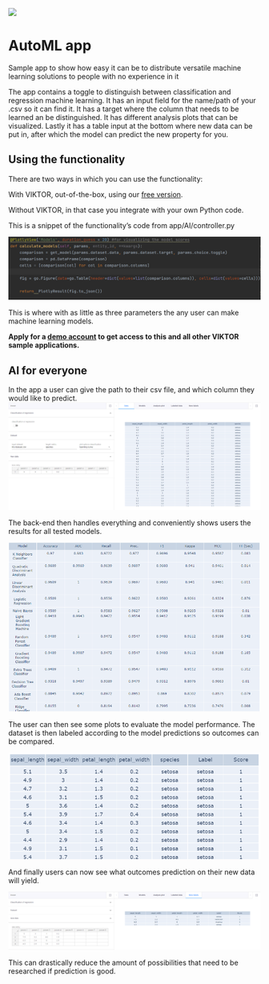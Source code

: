 ![](https://img.shields.io/badge/SDK-v12.10.0)

# AutoML app
Sample app to show how easy it can be to distribute versatile machine learning solutions to people with no experience in it

The app contains a toggle to distinguish between classification and regression machine learning. It has an input
field for the name/path of your .csv so it can find it. It has a target where the column that needs to be learned
an be distinguished. It has different analysis plots that can be visualized. Lastly it has a table input at the bottom
where new data can be put in, after which the model can predict the new property for you.

## Using the functionality
There are two ways in which you can use the functionality: 

With VIKTOR, out-of-the-box, using our [free version](https://www.viktor.ai/try-for-free).

Without VIKTOR, in that case you integrate with your own Python code.

This is a snippet of the functionality’s code from app/AI/controller.py 

![](manifest/pictures/code_snippet.PNG)

This is where with as little as three parameters the 
any user can make machine learning models.

**Apply for a [demo account](https://www.viktor.ai/demo-environment) to get access to this and all other VIKTOR sample applications.** 

## AI for everyone
In the app a user can give the path to their csv file, and which column they 
would like to predict.
![](manifest/pictures/Data.PNG)

The back-end then handles everything and conveniently shows users
the results for all tested models. 

![](manifest/pictures/Models.PNG)

The user can then see some plots to evaluate the
model performance. The dataset is then labeled
according to the model predictions so outcomes can
be compared.

![](manifest/labeled_data.PNG)

And finally users can now see what outcomes prediction
on their new data will yield.

![](manifest/pictures/New_labels.PNG)

This can drastically reduce the amount of possibilities
that need to be researched if prediction is good.
